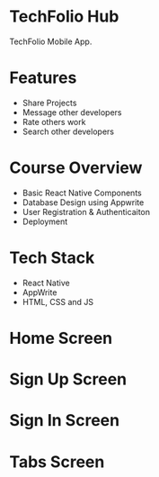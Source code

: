 # TechFolio Hub
TechFolio Mobile App.

# Features
* Share Projects
* Message other developers
* Rate others work
* Search other developers

# Course Overview
* Basic React Native Components
* Database Design using Appwrite
* User Registration & Authenticaiton
* Deployment

# Tech Stack
* React Native
* AppWrite
* HTML, CSS and JS

# Home Screen
<!-- <img src="assets/images/screenshot/onboarding.png">   -->

# Sign Up Screen
<!-- <img src="assets/images/screenshot/signup.png">   -->

# Sign In Screen
<!-- <img src="assets/images/screenshot/login.png">   -->

# Tabs Screen
<!-- <img src="assets/images/screenshot/tabs.png">   -->
